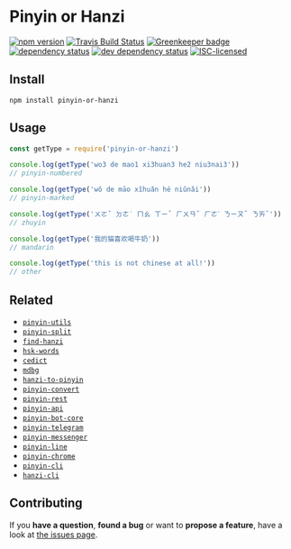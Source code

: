 # Pinyin or Hanzi

[![npm version](https://img.shields.io/npm/v/pinyin-or-hanzi.svg)](https://www.npmjs.com/package/pinyin-or-hanzi)
[![Travis Build Status](https://travis-ci.org/pepebecker/pinyin-or-hanzi.svg)](https://travis-ci.org/pepebecker/pinyin-or-hanzi)
[![Greenkeeper badge](https://badges.greenkeeper.io/pepebecker/pinyin-or-hanzi.svg)](https://greenkeeper.io/)
[![dependency status](https://img.shields.io/david/pepebecker/pinyin-or-hanzi.svg)](https://david-dm.org/pepebecker/pinyin-or-hanzi)
[![dev dependency status](https://img.shields.io/david/dev/pepebecker/pinyin-or-hanzi.svg)](https://david-dm.org/pepebecker/pinyin-or-hanzi#info=devDependencies)
[![ISC-licensed](https://img.shields.io/github/license/pepebecker/pinyin-or-hanzi.svg)](https://choosealicense.com/licenses/isc/)

## Install

```shell
npm install pinyin-or-hanzi
```

## Usage

```js
const getType = require('pinyin-or-hanzi')

console.log(getType('wo3 de mao1 xi3huan3 he2 niu3nai3'))
// pinyin-numbered

console.log(getType('wǒ de māo xǐhuǎn hé niǔnǎi'))
// pinyin-marked

console.log(getType('ㄨㄛˇ ㄉㄜ˙ ㄇㄠ ㄒㄧˇ ㄏㄨㄢˇ ㄏㄜˊ ㄋㄧㄡˇ ㄋㄞˇ'))
// zhuyin

console.log(getType('我的猫喜欢喝牛奶'))
// mandarin

console.log(getType('this is not chinese at all!'))
// other
```

## Related

- [`pinyin-utils`](https://github.com/pepebecker/pinyin-utils)
- [`pinyin-split`](https://github.com/pepebecker/pinyin-split)
- [`find-hanzi`](https://github.com/pepebecker/find-hanzi)
- [`hsk-words`](https://github.com/pepebecker/hsk-words)
- [`cedict`](https://github.com/pepebecker/cedict)
- [`mdbg`](https://github.com/pepebecker/mdbg)
- [`hanzi-to-pinyin`](https://github.com/pepebecker/hanzi-to-pinyin)
- [`pinyin-convert`](https://github.com/pepebecker/pinyin-convert)
- [`pinyin-rest`](https://github.com/pepebecker/pinyin-rest)
- [`pinyin-api`](https://github.com/pepebecker/pinyin-api)
- [`pinyin-bot-core`](https://github.com/pepebecker/pinyin-bot-core)
- [`pinyin-telegram`](https://github.com/pepebecker/pinyin-telegram)
- [`pinyin-messenger`](https://github.com/pepebecker/pinyin-messenger)
- [`pinyin-line`](https://github.com/pepebecker/pinyin-line)
- [`pinyin-chrome`](https://github.com/pepebecker/pinyin-chrome)
- [`pinyin-cli`](https://github.com/pepebecker/pinyin-cli)
- [`hanzi-cli`](https://github.com/pepebecker/hanzi-cli)

## Contributing

If you **have a question**, **found a bug** or want to **propose a feature**, have a look at [the issues page](https://github.com/pepebecker/pinyin-or-hanzi/issues).
